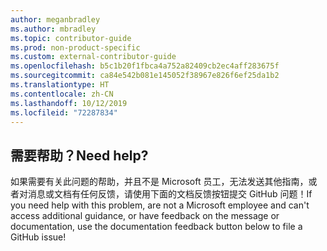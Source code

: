 ```yaml
---
author: meganbradley
ms.author: mbradley
ms.topic: contributor-guide
ms.prod: non-product-specific
ms.custom: external-contributor-guide
ms.openlocfilehash: b5c1b20f1fbca4a752a82409cb2ec4aff283675f
ms.sourcegitcommit: ca84e542b081e145052f38967e826f6ef25da1b2
ms.translationtype: HT
ms.contentlocale: zh-CN
ms.lasthandoff: 10/12/2019
ms.locfileid: "72287834"
---
```

## <a name="need-help"></a><span data-ttu-id="f02a5-101">需要帮助？</span><span class="sxs-lookup"><span data-stu-id="f02a5-101">Need help?</span></span>

<span data-ttu-id="f02a5-102">如果需要有关此问题的帮助，并且不是 Microsoft 员工，无法发送其他指南，或者对消息或文档有任何反馈，请使用下面的文档反馈按钮提交 GitHub 问题！</span><span class="sxs-lookup"><span data-stu-id="f02a5-102">If you need help with this problem, are not a Microsoft employee and can't access additional guidance, or have feedback on the message or documentation, use the documentation feedback button below to file a GitHub issue!</span></span>